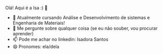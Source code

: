 Olá! Aqui é a Isa :) 👋

<div>
  <ul>
    <li>🌱 Atualmente cursando Análise e Desenvolvimento de sistemas e Engenharia de Materiais!</li>
    <li>💬 Me pergunte sobre qualquer coisa (se eu não souber, vou procurar aprender)</li>
    <li>📫 Pode me achar no linkedin: Isadora Santos</li>
    <li>😄 Pronomes: ela/dela</li>
  </ul>
</div>


